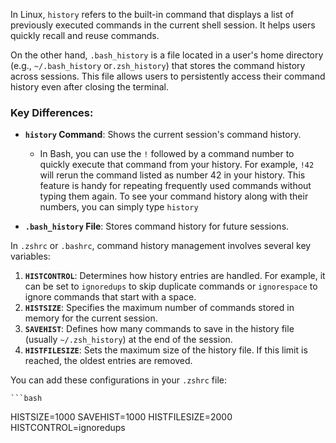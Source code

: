 In Linux, `history` refers to the built-in command that displays a list of previously executed commands in the current shell session. It helps users quickly recall and reuse commands.

On the other hand, `.bash_history` is a file located in a user's home directory (e.g., `~/.bash_history` or`.zsh_history`) that stores the command history across sessions. This file allows users to persistently access their command history even after closing the terminal.

### Key Differences:

- **`history` Command**: Shows the current session's command history.
    - In Bash, you can use the `!` followed by a command number to quickly execute that command from your history. For example, `!42` will rerun the command listed as number 42 in your history. This feature is handy for repeating frequently used commands without typing them again. To see your command history along with their numbers, you can simply type `history`
        

        
- **`.bash_history` File**: Stores command history for future sessions.

In `.zshrc` or `.bashrc`, command history management involves several key variables:

1. **`HISTCONTROL`**: Determines how history entries are handled. For example, it can be set to `ignoredups` to skip duplicate commands or `ignorespace` to ignore commands that start with a space.
2. **`HISTSIZE`**: Specifies the maximum number of commands stored in memory for the current session.
3. **`SAVEHIST`**: Defines how many commands to save in the history file (usually `~/.zsh_history`) at the end of the session.
4. **`HISTFILESIZE`**: Sets the maximum size of the history file. If this limit is reached, the oldest entries are removed.

You can add these configurations in your `.zshrc` file:

    ```bash
HISTSIZE=1000
SAVEHIST=1000
HISTFILESIZE=2000
HISTCONTROL=ignoredups